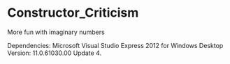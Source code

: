 # Constructor_Criticism
More fun with imaginary numbers

Dependencies:
Microsoft Visual Studio Express 2012 for Windows Desktop Version: 11.0.61030.00 Update 4.
